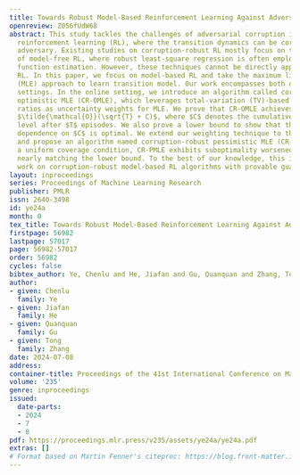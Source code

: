 ```yaml
---
title: Towards Robust Model-Based Reinforcement Learning Against Adversarial Corruption
openreview: Z0S6fUdW68
abstract: This study tackles the challenges of adversarial corruption in model-based
  reinforcement learning (RL), where the transition dynamics can be corrupted by an
  adversary. Existing studies on corruption-robust RL mostly focus on the setting
  of model-free RL, where robust least-square regression is often employed for value
  function estimation. However, these techniques cannot be directly applied to model-based
  RL. In this paper, we focus on model-based RL and take the maximum likelihood estimation
  (MLE) approach to learn transition model. Our work encompasses both online and offline
  settings. In the online setting, we introduce an algorithm called corruption-robust
  optimistic MLE (CR-OMLE), which leverages total-variation (TV)-based information
  ratios as uncertainty weights for MLE. We prove that CR-OMLE achieves a regret of
  $\tilde{\mathcal{O}}(\sqrt{T} + C)$, where $C$ denotes the cumulative corruption
  level after $T$ episodes. We also prove a lower bound to show that the additive
  dependence on $C$ is optimal. We extend our weighting technique to the offline setting,
  and propose an algorithm named corruption-robust pessimistic MLE (CR-PMLE). Under
  a uniform coverage condition, CR-PMLE exhibits suboptimality worsened by $\mathcal{O}(C/n)$,
  nearly matching the lower bound. To the best of our knowledge, this is the first
  work on corruption-robust model-based RL algorithms with provable guarantees.
layout: inproceedings
series: Proceedings of Machine Learning Research
publisher: PMLR
issn: 2640-3498
id: ye24a
month: 0
tex_title: Towards Robust Model-Based Reinforcement Learning Against Adversarial Corruption
firstpage: 56982
lastpage: 57017
page: 56982-57017
order: 56982
cycles: false
bibtex_author: Ye, Chenlu and He, Jiafan and Gu, Quanquan and Zhang, Tong
author:
- given: Chenlu
  family: Ye
- given: Jiafan
  family: He
- given: Quanquan
  family: Gu
- given: Tong
  family: Zhang
date: 2024-07-08
address:
container-title: Proceedings of the 41st International Conference on Machine Learning
volume: '235'
genre: inproceedings
issued:
  date-parts:
  - 2024
  - 7
  - 8
pdf: https://proceedings.mlr.press/v235/assets/ye24a/ye24a.pdf
extras: []
# Format based on Martin Fenner's citeproc: https://blog.front-matter.io/posts/citeproc-yaml-for-bibliographies/
---
```

